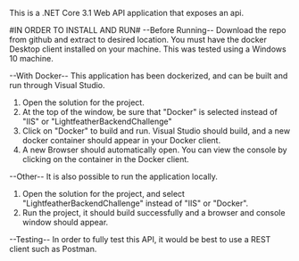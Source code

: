This is a .NET Core 3.1 Web API application that exposes an api.


#IN ORDER TO INSTALL AND RUN#
--Before Running--
Download the repo from github and extract to desired location.
You must have the docker Desktop client installed on your machine.
This was tested using a Windows 10 machine.


--With Docker--
This application has been dockerized, and can be built and run through Visual Studio.

1. Open the solution for the project.
2. At the top of the window, be sure that "Docker" is selected instead of "IIS" or "LightfeatherBackendChallenge"
3. Click on "Docker" to build and run. Visual Studio should build, and a new docker container should appear in your Docker client.
4. A new Browser should automatically open. You can view the console by clicking on the container in the Docker client.


--Other--
It is also possible to run the application locally.

1. Open the solution for the project, and select "LightfeatherBackendChallenge" instead of "IIS" or "Docker".
2. Run the project, it should build successfully and a browser and console window should appear.


--Testing--
In order to fully test this API, it would be best to use a REST client such as Postman.